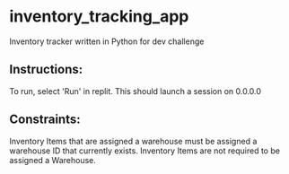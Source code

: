 # inventory_tracking_app
Inventory tracker written in Python for dev challenge

## Instructions:
To run, select 'Run' in replit.  This should launch a session on 0.0.0.0

## Constraints:
Inventory Items that are assigned a warehouse must be assigned a warehouse ID that currently exists.  Inventory Items are not required to be assigned a Warehouse.
